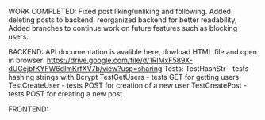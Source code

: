 WORK COMPLETED: Fixed post liking/unliking and following.  Added deleting posts to backend, reorganized backend for better readability, Added  branches to continue work on future features such as blocking users.

BACKEND: API documentation is avalible here, dowload HTML file and open in browser: https://drive.google.com/file/d/1RlMxF589X-dUCejbfKYFW6dImKrfXV7b/view?usp=sharing
Tests:
 TestHashStr - tests hashing strings with Bcrypt
 TestGetUsers - tests GET for getting users
 TestCreateUser - tests POST for creation of a new user
 TestCreatePost - tests POST for creating a new post
 

FRONTEND:
